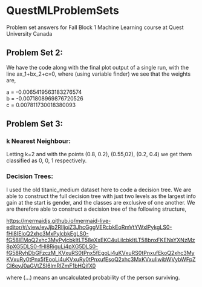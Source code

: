 # QuestMLProblemSets
Problem set answers for Fall Block 1 Machine Learning course at Quest University Canada

## Problem Set 2:
We have the code along with the final plot output of a single run, with the line ax_1+bx_2+c=0, where (using variable finder) we see that the weights are,

a = -0.0065419563183276574  
b = -0.0071808969876720526  
c = 0.007811730018380093

## Problem Set 3:
### k Nearest Neighbour:  
Letting k=2 and with the points (0.8, 0.2), (0.55,02), (0.2, 0.4) we get them classified as 0, 0, 1 respectively.

### Decision Trees:
I used the old titanic_medium dataset here to code a decision tree. We are able to construct the full decision tree with just two levels as the largest info gain at the start is gender, and the classes are exclusive of one another. We are therefore able to construct a decision tree of the following structure,

https://mermaidjs.github.io/mermaid-live-editor/#/view/eyJjb2RlIjoiZ3JhcGggVERcbkEoRmVtYWxlPykgLS0-fHl8IEIoQ2xhc3MxPylcbkEgLS0-fG58IEMoQ2xhc3MyPylcbkItLT58eXxEKC4uLilcbkItLT58bnxFKENsYXNzMz8pXG5DLS0-fHl8RiguLi4pXG5DLS0-fG58RyhDbGFzczM_KVxuRS0tPnx5fEgoLi4uKVxuRS0tPnxufEkoQ2xhc3MyKVxuRy0tPnx5fEooLi4uKVxuRy0tPnxufEsoQ2xhc3MxKVxuIiwibWVybWFpZCI6eyJ0aGVtZSI6ImRlZmF1bHQifX0

where (...) means an uncalculated probability of the person surviving.
